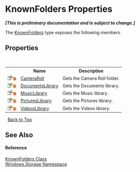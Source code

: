 # KnownFolders Properties
 _**\[This is preliminary documentation and is subject to change.\]**_

The <a href="T_Windows_Storage_KnownFolders">KnownFolders</a> type exposes the following members.


## Properties
&nbsp;<table><tr><th></th><th>Name</th><th>Description</th></tr><tr><td>![Public property](media/pubproperty.gif "Public property")![Static member](media/static.gif "Static member")</td><td><a href="P_Windows_Storage_KnownFolders_CameraRoll">CameraRoll</a></td><td>
Gets the Camera Roll folder.</td></tr><tr><td>![Public property](media/pubproperty.gif "Public property")![Static member](media/static.gif "Static member")</td><td><a href="P_Windows_Storage_KnownFolders_DocumentsLibrary">DocumentsLibrary</a></td><td>
Gets the Documents library.</td></tr><tr><td>![Public property](media/pubproperty.gif "Public property")![Static member](media/static.gif "Static member")</td><td><a href="P_Windows_Storage_KnownFolders_MusicLibrary">MusicLibrary</a></td><td>
Gets the Music library.</td></tr><tr><td>![Public property](media/pubproperty.gif "Public property")![Static member](media/static.gif "Static member")</td><td><a href="P_Windows_Storage_KnownFolders_PicturesLibrary">PicturesLibrary</a></td><td>
Gets the Pictures library.</td></tr><tr><td>![Public property](media/pubproperty.gif "Public property")![Static member](media/static.gif "Static member")</td><td><a href="P_Windows_Storage_KnownFolders_VideosLibrary">VideosLibrary</a></td><td>
Gets the Videos library.</td></tr></table>&nbsp;
<a href="#knownfolders-properties">Back to Top</a>

## See Also


#### Reference
<a href="T_Windows_Storage_KnownFolders">KnownFolders Class</a><br /><a href="N_Windows_Storage">Windows.Storage Namespace</a><br />